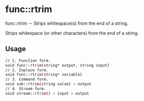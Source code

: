 # func::rtrim
func::rtrim -- Strips whitespace(s) from the end of a string.

Strips whitespace (or other characters) from the end of a string.

## Usage
```sh
// 1. Function form.
void func::rtrim(string* output, string input)
// 2. Inplace form.
void func::rtrim(string* variable)
// 3. Command form.
void sub::rtrim(string value) > output
// 4. Stream form.
void stream::rtrim() < input > output
```
